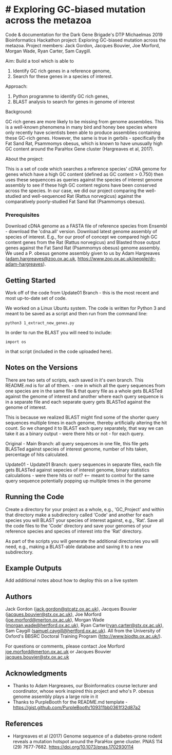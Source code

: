 # # Exploring GC-biased mutation across the metazoa

Code & documentation for the Dark Gene Brigade's DTP Michaelmas 2019 Bioinformatics Hackathon project: Exploring GC-biased mutation across the metazoa. Project members: Jack Gordon, Jacques Bouvier, Joe Morford, Morgan Wade, Ryan Carter, Sam Caygill.

Aim: Build a tool which is able to 
1) Identify GC rich genes in a reference genome, 
2) Search for these genes in a species of interest.

Approach: 
1) Python programme to identify GC rich genes, 
2) BLAST analysis to search for genes in genome of interest

Background:

GC rich genes are more likely to be missing from genome assemblies. This is a well-known phenomena in many bird and honey bee species where only recently have scientists been able to produce assemblies containing these GC-rich genes. However, the same is true in gerbils - specifically the Fat Sand Rat, Psammomys obesus, which is known to have unusually high GC content around the ParaHox Gene cluster (Hargreaves et al, 2017).

About the project:

This is a set of code which searches a reference species' cDNA genome for genes which have a high GC content (defined as GC content > 0.750) then uses these sequencces as queries against the species of interest genome assembly to see if these high GC content regions have been conserved across the species. In our case, we did our project comparing the well-studied and well-sequenced Rat (Rattus norvegicus) against the comparatively poorly-studied Fat Sand Rat (Psammomys obesus).

### Prerequisites

Download cDNA genome as a FASTA file of reference species from Ensembl - download the 'cdna.all' version. 
Download latest genome assembly of species of interest.
E.g., for our proof of concept we compared high GC content genes from the Rat (Rattus norvegicus) and Blasted those output genes against the Fat Sand Rat (Psammomys obesus) genome assembly. We used a P. obesus genome assembly given to us by Adam Hargreaves (adam.hargreaves@zoo.ox.ac.uk, https://www.zoo.ox.ac.uk/people/dr-adam-hargreaves).

## Getting Started

Work off of the code from Update01 Branch - this is the most recent and most up-to-date set of code.

We worked on a Linux Ubuntu system. The code is written for Python 3 and meant to be saved as a script and then run from the command line:
```
python3 1_extract_new_genes.py
```
In order to run the BLAST you will need to include:
```
import os
```
in that script (included in the code uploaded here).

## Notes on the Versions

There are two sets of scripts, each saved in it's own branch. This README.md is for all of tthem. - one in which all the query sequences from one species are in the same file & that query file as a whole gets BLASTed against the genome of interest and another where each query sequence is in a separate file and each separate query gets BLASTed against the genome of interest. 

This is because we realized BLAST might find some of the shorter query sequences multiple times in each genome, thereby artificially altering the hit count. So we changed it to BLAST each query separately, that way we can take it as a binary output - were there hits or not - for each query. 

Original - Main Branch: all query sequences in one file, this file gets BLASTed against species of interest genome, number of hits taken, percentage of hits calculated.

Update01 - Update01 Branch: query sequences in separate files, each file gets BLASTed against sepecies of interest genome, binary statistics calculations - were there hits or not? <-- meant to control for the same query sequence potentially popping up multiple times in the genome

## Running the Code

Create a directory for your project as a whole, e.g., 'GC_Project' and within that directory make a subdirectory called 'Code' and another for each species you will BLAST your species of interest against, e.g., 'Rat'. Save all the code files to the 'Code' directory and save your genomes of your reference species and species of interest into the 'Rat' directory.

As part of the scripts you will generate the additional directories you will need, e.g., making a BLAST-able database and saving it to a new subdirectory.


## Example Outputs

Add additional notes about how to deploy this on a live system


## Authors

Jack Gordon (jack.gordon@stcatz.ox.ac.uk), Jacques Bouvier (jacques.bouvier@stx.ox.ac.uk), Joe Morford (joe.morford@merton.ox.ac.uk), Morgan Wade (morgan.wade@hertford.ox.ac.uk), Ryan Carter(ryan.carter@stx.ox.ac.uk), Sam Caygill (samuel.caygill@hertford.ox.ac.uk). All from the University of Oxford's BBSRC Doctoral Training Program (http://www.biodtp.ox.ac.uk/).

For questions or comments, please contact Joe Morford joe.morford@merton.ox.ac.uk or Jacques Bouvier jacques.bouvier@stx.ox.ac.uk

## Acknowledgments

* Thanks to Adam Hargreaves, our Bioinformatics course lecturer and coordinator, whose work inspired this project and who's P. obesus genome assembly plays a large role in it
* Thanks to PurpleBooth for the README.md template - https://gist.github.com/PurpleBooth/109311bb0361f32d87a2

## References

* Hargreaves et al (2017) Genome sequence of a diabetes-prone rodent reveals a mutation hotspot around the ParaHox gene cluster. PNAS 114 (29) 7677-7682. https://doi.org/10.1073/pnas.1702930114 
